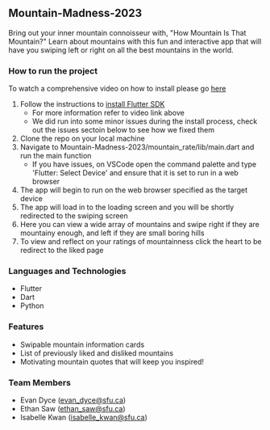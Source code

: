 ## Mountain-Madness-2023
Bring out your inner mountain connoisseur with, "How Mountain Is That Mountain?" Learn about mountains with this fun and interactive app that will have you swiping left or right on all the best mountains in the world. 

### How to run the project
To watch a comprehensive video on how to install please go [here](https://docs.flutter.dev/get-started/install)

1. Follow the instructions to [install Flutter SDK](https://docs.flutter.dev/get-started/install)
   - For more information refer to video link above
   - We did run into some minor issues during the install process, check out the issues sectoin below to see how we fixed them
2. Clone the repo on your local machine
3. Navigate to Mountain-Madness-2023/mountain_rate/lib/main.dart and run the main function
   - If you have issues, on VSCode open the command palette and type 'Flutter: Select Device' and ensure that it is set to run in a web browser
4. The app will begin to run on the web browser specified as the target device
5. The app will load in to the loading screen and you will be shortly redirected to the swiping screen
6. Here you can view a wide array of mountains and swipe right if they are mountainy enough, and left if they are small boring hills
7. To view and reflect on your ratings of mountainness click the heart to be redirect to the liked page

### Languages and Technologies
- Flutter
- Dart
- Python

### Features
- Swipable mountain information cards
- List of previously liked and disliked mountains
- Motivating mountain quotes that will keep you inspired!

### Team Members
- Evan Dyce (evan_dyce@sfu.ca)
- Ethan Saw (ethan_saw@sfu.ca)
- Isabelle Kwan (isabelle_kwan@sfu.ca)
